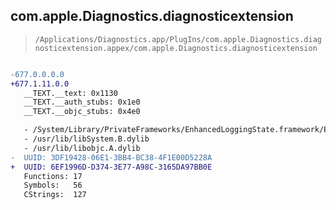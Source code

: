## com.apple.Diagnostics.diagnosticextension

> `/Applications/Diagnostics.app/PlugIns/com.apple.Diagnostics.diagnosticextension.appex/com.apple.Diagnostics.diagnosticextension`

```diff

-677.0.0.0.0
+677.1.11.0.0
   __TEXT.__text: 0x1130
   __TEXT.__auth_stubs: 0x1e0
   __TEXT.__objc_stubs: 0x4e0

   - /System/Library/PrivateFrameworks/EnhancedLoggingState.framework/EnhancedLoggingState
   - /usr/lib/libSystem.B.dylib
   - /usr/lib/libobjc.A.dylib
-  UUID: 3DF19428-06E1-3BB4-BC38-4F1E00D5228A
+  UUID: 6EF1996D-D374-3E77-A98C-3165DA97BB0E
   Functions: 17
   Symbols:   56
   CStrings:  127

```
